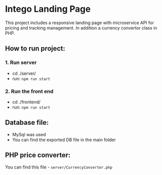 # Intego Landing Page
This project includes a responsive landing page with microservice API for pricing and tracking management.
In addition a currency convertor class in PHP.

## How to run project:

### 1. Run server
- cd ./server/
- run: `npm run start`

### 2. Run the front end
- cd ./frontend/
- run: `npm run start`

## Database file:
- MySql was used
- You can find the exported DB file in the main folder


## PHP price converter:
You can find this file - `server/CurrencyConverter.php`


